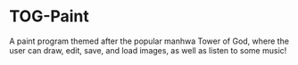 # TOG-Paint
A paint program themed after the popular manhwa Tower of God, where the user can draw, edit, save, and load images, as well as listen to some music!
